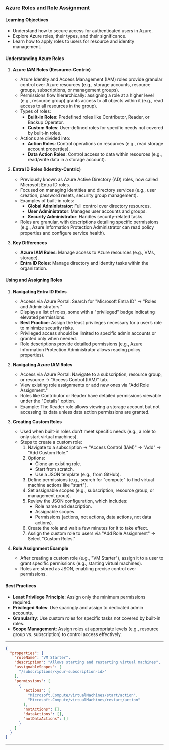 ### Azure Roles and Role Assignment

#### Learning Objectives
- Understand how to secure access for authenticated users in Azure.
- Explore Azure roles, their types, and their significance.
- Learn how to apply roles to users for resource and identity management.

#### Understanding Azure Roles
1. **Azure IAM Roles (Resource-Centric)**
   - Azure Identity and Access Management (IAM) roles provide granular control over Azure resources (e.g., storage accounts, resource groups, subscriptions, or management groups).
   - Permissions flow hierarchically: assigning a role at a higher level (e.g., resource group) grants access to all objects within it (e.g., read access to all resources in the group).
   - Types of roles:
     - **Built-in Roles**: Predefined roles like Contributor, Reader, or Backup Operator.
     - **Custom Roles**: User-defined roles for specific needs not covered by built-in roles.
   - Actions are divided into:
     - **Action Roles**: Control operations on resources (e.g., read storage account properties).
     - **Data Action Roles**: Control access to data within resources (e.g., read/write data in a storage account).

2. **Entra ID Roles (Identity-Centric)**
   - Previously known as Azure Active Directory (AD) roles, now called Microsoft Entra ID roles.
   - Focused on managing identities and directory services (e.g., user creation, password resets, security group management).
   - Examples of built-in roles:
     - **Global Administrator**: Full control over directory resources.
     - **User Administrator**: Manages user accounts and groups.
     - **Security Administrator**: Handles security-related tasks.
   - Roles are granular, with descriptions detailing specific permissions (e.g., Azure Information Protection Administrator can read policy properties and configure service health).

3. **Key Differences**
   - **Azure IAM Roles**: Manage access to Azure resources (e.g., VMs, storage).
   - **Entra ID Roles**: Manage directory and identity tasks within the organization.

#### Using and Assigning Roles
1. **Navigating Entra ID Roles**
   - Access via Azure Portal: Search for "Microsoft Entra ID" → "Roles and Administrators."
   - Displays a list of roles, some with a "privileged" badge indicating elevated permissions.
   - **Best Practice**: Assign the least privileges necessary for a user’s role to minimize security risks.
   - Privileged access should be limited to specific admin accounts or granted only when needed.
   - Role descriptions provide detailed permissions (e.g., Azure Information Protection Administrator allows reading policy properties).

2. **Navigating Azure IAM Roles**
   - Access via Azure Portal: Navigate to a subscription, resource group, or resource → "Access Control (IAM)" tab.
   - View existing role assignments or add new ones via "Add Role Assignment."
   - Roles like Contributor or Reader have detailed permissions viewable under the "Details" option.
   - Example: The Reader role allows viewing a storage account but not accessing its data unless data action permissions are granted.

3. **Creating Custom Roles**
   - Used when built-in roles don’t meet specific needs (e.g., a role to only start virtual machines).
   - Steps to create a custom role:
     1. Navigate to a subscription → "Access Control (IAM)" → "Add" → "Add Custom Role."
     2. Options:
        - Clone an existing role.
        - Start from scratch.
        - Use a JSON template (e.g., from GitHub).
     3. Define permissions (e.g., search for "compute" to find virtual machine actions like "start").
     4. Set assignable scopes (e.g., subscription, resource group, or management group).
     5. Review the JSON configuration, which includes:
        - Role name and description.
        - Assignable scopes.
        - Permissions (actions, not actions, data actions, not data actions).
     6. Create the role and wait a few minutes for it to take effect.
     7. Assign the custom role to users via "Add Role Assignment" → Select "Custom Roles."

4. **Role Assignment Example**
   - After creating a custom role (e.g., "VM Starter"), assign it to a user to grant specific permissions (e.g., starting virtual machines).
   - Roles are stored as JSON, enabling precise control over permissions.

#### Best Practices
- **Least Privilege Principle**: Assign only the minimum permissions required.
- **Privileged Roles**: Use sparingly and assign to dedicated admin accounts.
- **Granularity**: Use custom roles for specific tasks not covered by built-in roles.
- **Scope Management**: Assign roles at appropriate levels (e.g., resource group vs. subscription) to control access effectively.

---

```json
{
  "properties": {
    "roleName": "VM Starter",
    "description": "Allows starting and restarting virtual machines",
    "assignableScopes": [
      "/subscriptions/<your-subscription-id>"
    ],
    "permissions": [
      {
        "actions": [
          "Microsoft.Compute/virtualMachines/start/action",
          "Microsoft.Compute/virtualMachines/restart/action"
        ],
        "notActions": [],
        "dataActions": [],
        "notDataActions": []
      }
    ]
  }
}
```

---